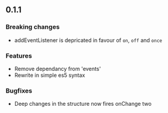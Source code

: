 ## 0.1.1

### Breaking changes
  - addEventListener is depricated in favour of `on`, `off` and `once`

### Features
  - Remove dependancy from 'events'
  - Rewrite in simple es5 syntax

### Bugfixes
  - Deep changes in the structure now fires onChange two
